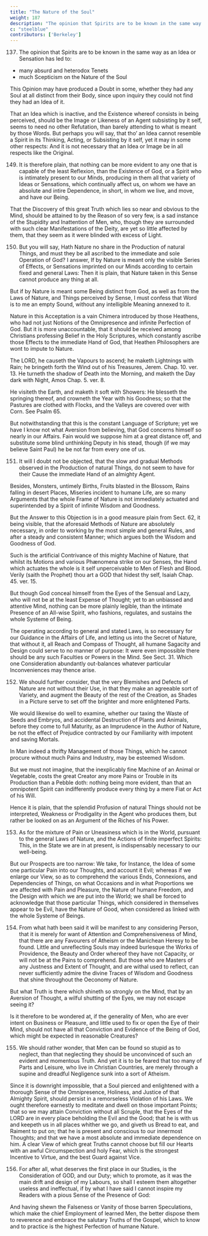 ```yaml
---
title: "The Nature of the Soul"
weight: 187
description: "The opinion that Spirits are to be known in the same way as an Idea or Sensation has led to absurd beliefs"
c: "steelblue"
contributors: ['Berkeley']
---
```



137. The opinion that Spirits are to be known in the same way as an Idea or Sensation has led to:
- many absurd and heterodox Tenets
- much Scepticism on the Nature of the Soul

This Opinion may have produced a Doubt in some, whether they had any Soul at all distinct from their Body, since upon inquiry they could not find they had an Idea of it. 

That an Idea which is inactive, and the Existence whereof consists in being perceived, should be the Image or Likeness of an Agent subsisting by it self, seems to need no other Refutation, than barely attending to what is meant by those Words. But perhaps you will say, that tho’ an Idea cannot resemble a Spirit in its Thinking, Acting, or Subsisting by it self, yet it may in some other respects: And it is not necessary that an Idea or Image be in all respects like the Original.


149. It is therefore plain, that nothing can be more evident to any one that is capable of the least Reflexion, than the Existence of God, or a Spirit who is intimately present to our Minds, producing in them all that variety of Ideas or Sensations, which continually affect us, on whom we have an absolute and intire Dependence, in short, in whom we live, and move, and have our Being.

That the Discovery of this great Truth which lies so near and obvious to the Mind, should be attained to by the Reason of so very few, is a sad instance of the Stupidity and Inattention of Men, who, though they are surrounded with such clear Manifestations of the Deity, are yet so little affected by them, that they seem as it were blinded with excess of Light.

150. But you will say, Hath Nature no share in the Production of natural Things, and must they be all ascribed to the immediate and sole Operation of God? I answer, If by Nature is meant only the visible Series of Effects, or Sensations imprinted on our Minds according to certain fixed and general Laws: Then it is plain, that Nature taken in this Sense cannot produce any thing at all. 

But if by Nature is meant some Being distinct from God, as well as from the Laws of Nature, and Things perceived by Sense, I must confess that Word is to me an empty Sound, without any intelligible Meaning annexed to it. 

Nature in this Acceptation is a vain Chimera introduced by those Heathens, who had not just Notions of the Omnipresence and infinite Perfection of God. But it is more unaccountable, that it should be received among Christians professing Belief in the Holy Scriptures, which constantly ascribe those Effects to the immediate Hand of God, that Heathen Philosophers are wont to impute to Nature.

The LORD, he causeth the Vapours to ascend; he maketh Lightnings with Rain; he bringeth forth the Wind out of his Treasures, Jerem. Chap. 10. ver. 13. He turneth the shadow of Death into the Morning, and maketh the Day dark with Night, Amos Chap. 5. ver. 8. 

He visiteth the Earth, and maketh it soft with Showers: He blesseth the springing thereof, and crowneth the Year with his Goodness; so that the Pastures are clothed with Flocks, and the Valleys are covered over with Corn. See Psalm 65.

But notwithstanding that this is the constant Language of Scripture; yet we have I know not what Aversion from believing, that God concerns himself so nearly in our Affairs. Fain would we suppose him at a great distance off, and substitute some blind unthinking Deputy in his stead, though (if we may believe Saint Paul) he be not far from every one of us.


151. It will I doubt not be objected, that the slow and gradual Methods observed in the Production of natural Things, do not seem to have for their Cause the immediate Hand of an almighty Agent. 

Besides, Monsters, untimely Births, Fruits blasted in the Blossom, Rains falling in desert Places, Miseries incident to humane Life, are so many Arguments that the whole Frame of Nature is not immediately actuated and superintended by a Spirit of infinite Wisdom and Goodness.

But the Answer to this Objection is in a good measure plain from Sect. 62, it being visible, that the aforesaid Methods of Nature are absolutely necessary, in order to working by the most simple and general Rules, and after a steady and consistent Manner; which argues both the Wisdom and Goodness of God. 

Such is the artificial Contrivance of this mighty Machine of Nature, that whilst its Motions and various Phænomena strike on our Senses, the Hand which actuates the whole is it self unperceivable to Men of Flesh and Blood. Verily (saith the Prophet) thou art a GOD that hidest thy self, Isaiah Chap. 45. ver. 15.

But though God conceal himself from the Eyes of the Sensual and Lazy, who will not be at the least Expense of Thought; yet to an unbiassed and attentive Mind, nothing can be more plainly legible, than the intimate Presence of an All-wise Spirit, who fashions, regulates, and sustains the whole Systeme of Being. 

The operating according to general and stated Laws, is so necessary for our Guidance in the Affairs of Life, and letting us into the Secret of Nature, that without it, all Reach and Compass of Thought, all humane Sagacity and Design could serve to no manner of purpose: It were even impossible there should be any such Faculties or Powers in the Mind. See Sect. 31. Which one Consideration abundantly out-balances whatever particular Inconveniences may thence arise.


152. We should further consider, that the very Blemishes and Defects of Nature are not without their Use, in that they make an agreeable sort of Variety, and augment the Beauty of the rest of the Creation, as Shades in a Picture serve to set off the brighter and more enlightened Parts.

We would likewise do well to examine, whether our taxing the Waste of Seeds and Embryos, and accidental Destruction of Plants and Animals, before they come to full Maturity, as an Imprudence in the Author of Nature, be not the effect of Prejudice contracted by our Familiarity with impotent and saving Mortals. 

In Man indeed a thrifty Management of those Things, which he cannot procure without much Pains and Industry, may be esteemed Wisdom.

But we must not imagine, that the inexplicably fine Machine of an Animal or Vegetable, costs the great Creator any more Pains or Trouble in its Production than a Pebble doth: nothing being more evident, than that an omnipotent Spirit can indifferently produce every thing by a mere Fiat or Act of his Will. 

Hence it is plain, that the splendid Profusion of natural Things should not be interpreted, Weakness or Prodigality in the Agent who produces them, but rather be looked on as an Argument of the Riches of his Power.


153. As for the mixture of Pain or Uneasiness which is in the World, pursuant to the general Laws of Nature, and the Actions of finite imperfect Spirits: This, in the State we are in at present, is indispensably necessary to our well-being.

But our Prospects are too narrow: We take, for Instance, the Idea of some one particular Pain into our Thoughts, and account it Evil; whereas if we enlarge our View, so as to comprehend the various Ends, Connexions, and Dependencies of Things, on what Occasions and in what Proportions we are affected with Pain and Pleasure, the Nature of humane Freedom, and the Design with which we are put into the World; we shall be forced to acknowledge that those particular Things, which considered in themselves appear to be Evil, have the Nature of Good, when considered as linked with the whole Systeme of Beings.


154. From what hath been said it will be manifest to any considering Person, that it is merely for want of Attention and Comprehensiveness of Mind, that there are any Favourers of Atheism or the Manichean Heresy to be found. Little and unreflecting Souls may indeed burlesque the Works of Providence, the Beauty and Order whereof they have not Capacity, or will not be at the Pains to comprehend. But those who are Masters of any Justness and Extent of Thought, and are withal used to reflect, can never sufficiently admire the divine Traces of Wisdom and Goodness that shine throughout the Oeconomy of Nature. 

But what Truth is there which shineth so strongly on the Mind, that by an Aversion of Thought, a wilful shutting of the Eyes, we may not escape seeing it?

Is it therefore to be wondered at, if the generality of Men, who are ever intent on Business or Pleasure, and little used to fix or
open the Eye of their Mind, should not have all that Conviction and Evidence of the Being
of God, which might be expected in reasonable Creatures?


155. We should rather wonder, that Men can be found so stupid as to neglect, than that neglecting they should be unconvinced of such an evident and momentous Truth. And yet it is to be feared that too many of Parts and Leisure, who live in Christian Countries, are merely through a supine and dreadful Negligence sunk into a sort of Atheism. 

Since it is downright impossible, that a Soul pierced and enlightened with a thorough Sense of the Omnipresence, Holiness, and Justice of that Almighty Spirit, should persist in a remorseless Violation of his Laws. We ought therefore earnestly to meditate and dwell on those important Points; that so we may attain Conviction without all Scruple, that the Eyes of the LORD are in every place beholding the Evil and the Good; that he is with us and keepeth us in all places whither we go, and giveth us Bread to eat, and Raiment to put on; that he is present and conscious to our innermost Thoughts; and that we have a most absolute and immediate dependence on him. A clear View of which great Truths cannot choose but fill our Hearts with an awful Circumspection and holy Fear, which is the strongest Incentive to Virtue, and the best Guard against Vice.


156. For after all, what deserves the first place in our Studies, is the Consideration of GOD, and our Duty; which to promote, as it was the main drift and design of my Labours, so shall I esteem them altogether useless and ineffectual, if by what I have said I cannot inspire my Readers with a pious Sense of the Presence of God: 

And having shewn the Falseness or Vanity of those barren Speculations, which make the chief Employment of learned Men, the better dispose them to reverence and embrace the salutary Truths of the Gospel, which to know and to practice is the highest Perfection of humane Nature. 